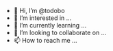- 👋 Hi, I’m @todobo
- 👀 I’m interested in ...
- 🌱 I’m currently learning ...
- 💞️ I’m looking to collaborate on ...
- 📫 How to reach me ...

<!---
todobo/todobo is a ✨ special ✨ repository because its `README.md` (this file) appears on your GitHub profile.
You can click the Preview link to take a look at your changes.
--->
